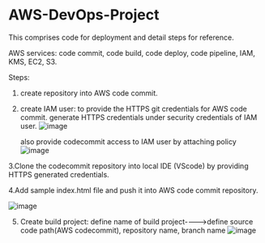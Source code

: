 # AWS-DevOps-Project
This comprises code for deployment and detail steps for reference.

AWS services: code commit, code build, code deploy, code pipeline, IAM, KMS, EC2, S3.

Steps:
1. create repository into AWS code commit.
2. create IAM user: to provide the HTTPS git credentials for AWS code commit.
     generate HTTPS credentials under security credentials of IAM user.
   ![image](https://github.com/Arjun-gi/AWS-DevOps-Project/assets/85561570/ee033ff6-34f5-4ddf-9245-9797d68d025d)

   also provide codecommit access to IAM user by attaching policy
   ![image](https://github.com/Arjun-gi/AWS-DevOps-Project/assets/85561570/e3765bea-0d2a-4f26-bb0d-e0d44c8e75a7)

3.Clone the codecommit repository into local IDE (VScode) by providing HTTPS generated credentials.

4.Add sample index.html file and push it into AWS code commit repository.

![image](https://github.com/Arjun-gi/AWS-DevOps-Project/assets/85561570/7dc98ad9-c679-4c25-a437-27c99a1e4c7a)

5. Create build project:
    define name of build project---->define source code path(AWS codecommit), repository name, branch name
   ![image](https://github.com/Arjun-gi/AWS-DevOps-Project/assets/85561570/240786a5-a288-432a-b133-240a7efdd9ae)







